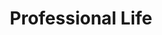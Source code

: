 ---
templateKey: professional
title: Professional Life
heading: Professional Experience
experiences:
  - title: Full Stack Developer
    company: Clemson University
    timespan: Feb - May 2020
    picture:
      name: paw
      link: https://clemsonchoirs.com
    location: Clemson, SC
    button:
      openNewTab: true
      link: https://clemsonchoirs.com
      text: Check it out
    bullets:
      - Designing and implementing Clemson University’s Vocal Arts new website.
      - Created using GatsbyJS and Netlify CMS to allow the admins an easy access to edit content and make the website incredibly performant
    technologies:
      - React
      - Gatsby
      - GraphQL
      - HTML / (S)CSS
      - JavaScript
  - title: Full Stack Developer
    company: Clemson University
    timespan: Feb - May 2020
    picture:
      name: paw
      link: https://clemsonchoirs.com
    location: Clemson, SC
    button:
      openNewTab: true
      link: https://clemsonchoirs.com
      text: Check it out
    bullets:
      - Designing and implementing Clemson University’s Vocal Arts new website.
      - Created using GatsbyJS and Netlify CMS to allow the admins an easy access to edit content and make the website incredibly performant
    technologies:
      - React
      - Gatsby
      - GraphQL
      - HTML / (S)CSS
      - JavaScript
  - title: Full Stack Developer
    company: Clemson University
    timespan: Feb - May 2020
    picture:
      name: paw
      link: https://clemsonchoirs.com
    location: Clemson, SC
    button:
      openNewTab: true
      link: https://clemsonchoirs.com
      text: Check it out
    bullets:
      - Designing and implementing Clemson University’s Vocal Arts new website.
      - Created using GatsbyJS and Netlify CMS to allow the admins an easy access to edit content and make the website incredibly performant
    technologies:
      - React
      - Gatsby
      - GraphQL
      - HTML / (S)CSS
      - JavaScript
  - title: Full Stack Developer
    company: Clemson University
    timespan: Feb - May 2020
    picture:
      name: paw
      link: https://clemsonchoirs.com
    location: Clemson, SC
    button:
      openNewTab: true
      link: https://clemsonchoirs.com
      text: Check it out
    bullets:
      - Designing and implementing Clemson University’s Vocal Arts new website.
      - Created using GatsbyJS and Netlify CMS to allow the admins an easy access to edit content and make the website incredibly performant
      - Created using GatsbyJS and Netlify CMS to allow the admins an easy access to edit content and make the website incredibly performant
      - Created using GatsbyJS and Netlify CMS to allow the admins an easy access to edit content and make the website incredibly performant
    technologies:
      - React
      - Gatsby
      - GraphQL
      - HTML / (S)CSS
      - JavaScript
secondHeading: My Projects
projects: 
  - title: Full Stack Developer
    timespan: Feb - May 2020
    picture:
      name: paw
      link: https://clemsonchoirs.com
    button:
      openNewTab: true
      link: https://clemsonchoirs.com
      text: Check it out
    bullets:
      - Designing and implementing Clemson University’s Vocal Arts new website.
      - Created using GatsbyJS and Netlify CMS to allow the admins an easy access to edit content and make the website incredibly performant
      - Created using GatsbyJS and Netlify CMS to allow the admins an easy access to edit content and make the website incredibly performant
      - Created using GatsbyJS and Netlify CMS to allow the admins an easy access to edit content and make the website incredibly performant
    technologies:
      - React
      - Gatsby
      - GraphQL
      - HTML / (S)CSS
      - JavaScript
  - title: Full Stack Developer
    timespan: Feb - May 2020
    picture:
      name: paw
      link: https://clemsonchoirs.com
    button:
      openNewTab: true
      link: https://clemsonchoirs.com
      text: Check it out
    bullets:
      - Designing and implementing Clemson University’s Vocal Arts new website.
      - Created using GatsbyJS and Netlify CMS to allow the admins an easy access to edit content and make the website incredibly performant
      - Created using GatsbyJS and Netlify CMS to allow the admins an easy access to edit content and make the website incredibly performant
      - Created using GatsbyJS and Netlify CMS to allow the admins an easy access to edit content and make the website incredibly performant
    technologies:
      - React
      - Gatsby
      - GraphQL
      - HTML / (S)CSS
      - JavaScript
thirdHeading: Awards
awards:
  - title: President's list
    company: BSA
    timespan: June 2015
    picture:
      name: paw
      link: https://clemsonchoirs.com
    description: Lorem ipsum dolor sit amet, consetetur sadipscing elitr, sed diam nonumy eirmod tempor invidunt ut labore et dolore magna aliquyam erat, sed diam voluptua. At vero eos et accusam et justo duo dolores et ea rebum. Stet clita kasd gubergren, no sea takimata sanctus est Lorem ipsum dolor sit amet. Lorem ipsum dolor sit amet, consetetur sadipscing elitr, sed diam nonumy eirmod tempor invidunt ut labore et dolore magna aliquyam erat, sed diam voluptua. At vero eos et accusam et justo duo dolores et ea rebum. Stet clita kasd gubergren, no sea takimata sanctus est Lorem ipsum dolor sit amet.
  - title: President's list
    company: BSA
    timespan: June 2015
    picture:
      name: paw
      link: https://clemsonchoirs.com
    description: Lorem ipsum dolor sit amet, consetetur sadipscing elitr, sed diam nonumy eirmod tempor invidunt ut labore et dolore magna aliquyam erat, sed diam voluptua. At vero eos et accusam et justo duo dolores et ea rebum. Stet clita kasd gubergren, no sea takimata sanctus est Lorem ipsum dolor sit amet. Lorem ipsum dolor sit amet, consetetur sadipscing elitr, sed diam nonumy eirmod tempor invidunt ut labore et dolore magna aliquyam erat, sed diam voluptua. At vero eos et accusam et justo duo dolores et ea rebum. Stet clita kasd gubergren, no sea takimata sanctus est Lorem ipsum dolor sit amet.
  - title: President's list
    company: BSA
    timespan: June 2015
    picture:
      name: paw
      link: https://clemsonchoirs.com
    description: Lorem ipsum dolor sit amet, consetetur sadipscing elitr, sed diam nonumy eirmod tempor invidunt ut labore et dolore magna aliquyam erat, sed diam voluptua. At vero eos et accusam et justo duo dolores et ea rebum. Stet clita kasd gubergren, no sea takimata sanctus est Lorem ipsum dolor sit amet. Lorem ipsum dolor sit amet, consetetur sadipscing elitr, sed diam nonumy eirmod tempor invidunt ut labore et dolore magna aliquyam erat, sed diam voluptua. At vero eos et accusam et justo duo dolores et ea rebum. Stet clita kasd gubergren, no sea takimata sanctus est Lorem ipsum dolor sit amet.
  - title: President's list
    company: BSA
    timespan: June 2015
    picture:
      name: paw
      link: https://clemsonchoirs.com
    description: Lorem ipsum dolor sit amet, consetetur sadipscing elitr, sed diam nonumy eirmod tempor invidunt ut labore et dolore magna aliquyam erat, sed diam voluptua. At vero eos et accusam et justo duo dolores et ea rebum. Stet clita kasd gubergren, no sea takimata sanctus est Lorem ipsum dolor sit amet. Lorem ipsum dolor sit amet, consetetur sadipscing elitr, sed diam nonumy eirmod tempor invidunt ut labore et dolore magna aliquyam erat, sed diam voluptua. At vero eos et accusam et justo duo dolores et ea rebum. Stet clita kasd gubergren, no sea takimata sanctus est Lorem ipsum dolor sit amet.
  - title: President's list
    company: BSA
    timespan: June 2015
    picture:
      name: paw
      link: https://clemsonchoirs.com
    description: Lorem ipsum dolor sit amet, consetetur sadipscing elitr, sed diam nonumy eirmod tempor invidunt ut labore et dolore magna aliquyam erat, sed diam voluptua. At vero eos et accusam et justo duo dolores et ea rebum. Stet clita kasd gubergren, no sea takimata sanctus est Lorem ipsum dolor sit amet. Lorem ipsum dolor sit amet, consetetur sadipscing elitr, sed diam nonumy eirmod tempor invidunt ut labore et dolore magna aliquyam erat, sed diam voluptua. At vero eos et accusam et justo duo dolores et ea rebum. Stet clita kasd gubergren, no sea takimata sanctus est Lorem ipsum dolor sit amet.
  - title: President's list
    company: BSA
    timespan: June 2015
    picture:
      name: paw
      link: https://clemsonchoirs.com
    description: Lorem ipsum dolor sit amet, consetetur sadipscing elitr, sed diam nonumy eirmod tempor invidunt ut labore et dolore magna aliquyam erat, sed diam voluptua. At vero eos et accusam et justo duo dolores et ea rebum. Stet clita kasd gubergren, no sea takimata sanctus est Lorem ipsum dolor sit amet. Lorem ipsum dolor sit amet, consetetur sadipscing elitr, sed diam nonumy eirmod tempor invidunt ut labore et dolore magna aliquyam erat, sed diam voluptua. At vero eos et accusam et justo duo dolores et ea rebum. Stet clita kasd gubergren, no sea takimata sanctus est Lorem ipsum dolor sit amet.
fourthHeading: Education
school: Clemson University
major: Bachelor of Science in Computer Science
minor: Minor in Business Administration
gpa: GPA 3.91/4.00
subheading: Notable Classes
classes:
  - title: Virtual Reality Systems
    timespan: Fall 2019
    description: Lorem ipsum dolor sit amet, consetetur sadipscing elitr, sed diam nonumy eirmod tempor invidunt ut labore et dolore magna aliquyam erat, sed diam voluptua. At vero eos et accusam et justo duo dolores et ea rebum. Stet clita kasd gubergren, no sea takimata sanctus est Lorem ipsum dolor sit amet.
  - title: Virtual Reality Systems
    timespan: Fall 2019

---